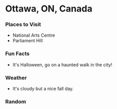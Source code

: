# Ottawa, ON, Canada

### Places to Visit
- National Arts Centre
- Parliament Hill

### Fun Facts
- It's Halloween, go on a haunted walk in the city!

### Weather
- It's cloudy but a nice fall day.

### Random
